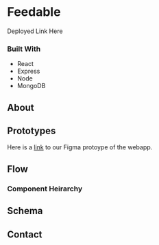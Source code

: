 # Feedable

Deployed Link Here


### Built With

* React
* Express
* Node
* MongoDB

## About

## Prototypes
Here is a [link](https://www.figma.com/proto/L9ygdOIG2IT4Q7dvbrbOUu/Feedable?node-id=2%3A0&scaling=min-zoom) to our Figma protoype of the webapp.

## Flow
### Component Heirarchy

## Schema

## Contact
